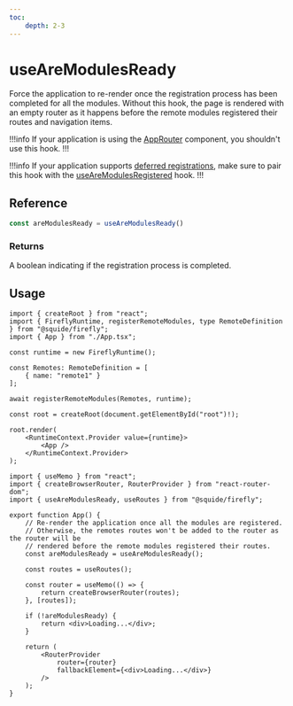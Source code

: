 ```yaml
---
toc:
    depth: 2-3
---
```


# useAreModulesReady

Force the application to re-render once the registration process has been completed for all the modules. Without this hook, the page is rendered with an empty router as it happens before the remote modules registered their routes and navigation items.

!!!info
If your application is using the [AppRouter](../routing/appRouter.md) component, you shouldn't use this hook.
!!!

!!!info
If your application supports [deferred registrations](./registerRemoteModules.md#defer-the-registration-of-routes-or-navigation-items), make sure to pair this hook with the [useAreModulesRegistered](./useAreModulesRegistered.md) hook. 
!!!

## Reference

```ts
const areModulesReady = useAreModulesReady()
```

### Returns

A boolean indicating if the registration process is completed.

## Usage

```tsx !#11 host/src/bootstrap.tsx
import { createRoot } from "react";
import { FireflyRuntime, registerRemoteModules, type RemoteDefinition } from "@squide/firefly";
import { App } from "./App.tsx";

const runtime = new FireflyRuntime();

const Remotes: RemoteDefinition = [
    { name: "remote1" }
];

await registerRemoteModules(Remotes, runtime);

const root = createRoot(document.getElementById("root")!);

root.render(
    <RuntimeContext.Provider value={runtime}>
        <App />
    </RuntimeContext.Provider>
);
```

```tsx !#9,17-19 host/src/App.tsx
import { useMemo } from "react";
import { createBrowserRouter, RouterProvider } from "react-router-dom";
import { useAreModulesReady, useRoutes } from "@squide/firefly";

export function App() {
    // Re-render the application once all the modules are registered.
    // Otherwise, the remotes routes won't be added to the router as the router will be
    // rendered before the remote modules registered their routes.
    const areModulesReady = useAreModulesReady();

    const routes = useRoutes();

    const router = useMemo(() => {
        return createBrowserRouter(routes);
    }, [routes]);

    if (!areModulesReady) {
        return <div>Loading...</div>;
    }

    return (
        <RouterProvider
            router={router}
            fallbackElement={<div>Loading...</div>}
        />
    );
}
```
